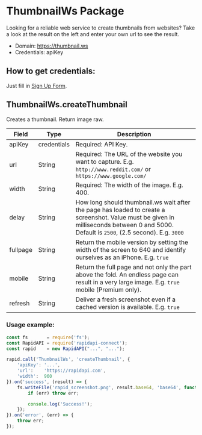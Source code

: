 # ThumbnailWs Package
Looking for a reliable web service to create thumbnails from websites? Take a look at the result on the left and enter your own url to see the result. 
* Domain: https://thumbnail.ws
* Credentials: apiKey

## How to get credentials: 
Just fill in [Sign Up Form](https://thumbnail.ws/sign-up.html).
 
## ThumbnailWs.createThumbnail
Creates a thumbnail. Return image raw.

| Field   | Type       | Description
|---------|------------|----------
| apiKey  | credentials| Required: API Key.
| url     | String     | Required: The URL of the website you want to capture. E.g. `http://www.reddit.com/` or `https://www.google.com/`
| width   | String     | Required: The width of the image. E.g. 400.
| delay   | String     | How long should thumbnail.ws wait after the page has loaded to create a screenshot. Value must be given in milliseconds between 0 and 5000. Default is `2500`, (2.5 second). E.g. `3000`
| fullpage| String     | Return the mobile version by setting the width of the screen to 640 and identify ourselves as an iPhone. E.g. `true`
| mobile  | String     | Return the full page and not only the part above the fold. An endless page can result in a very large image. E.g. `true` mobile (Premium only). 
| refresh | String     | Deliver a fresh screenshot even if a cached version is available. E.g. `true`

### Usage example:

```javascript
const fs       = require('fs');
const RapidAPI = require('rapidapi-connect');
const rapid    = new RapidAPI("...", "...");

rapid.call('ThumbnailWs', 'createThumbnail', { 
    'apiKey': '...',
    'url':    'https://rapidapi.com',
    'width':  960
}).on('success', (result) => {
    fs.writeFile('rapid_screenshot.png', result.base64, 'base64', function (err) {
        if (err) throw err;

        console.log('Success!');
    });
}).on('error', (err) => {
    throw err;
});
```